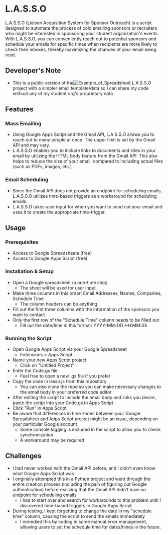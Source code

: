 # L.A.S.S.O

L.A.S.S.O (Liaison Acquisition System for Sponsor Outreach) is a script designed to automate the process of cold emailing sponsors or recruiters who might be interested in sponsoring your student organization's events. With L.A.S.S.O, you can conveniently reach out to potential sponsors and schedule your emails for specific times when recipients are more likely to check their inboxes, thereby maximizing the chances of your email being read.

## Developer's Note
- This is a public version of the![Example_of_Spreadsheet](https://github.com/ayfatoye/L.A.S.S.O/assets/140027391/066daf70-f684-40b7-9e0d-3a40dff009cf)
 L.A.S.S.O project with a simpler email template/data so I can share my code without any of my student org's proprietary data

## Features

### Mass Emailing
- Using Google Apps Script and the Gmail API, L.A.S.S.O allows you to reach out to many people at once. The upper limit is set by the Gmail API and may vary.
- L.A.S.S.O enables you to include links to documents and sites in your email by utilizing the HTML body feature from the Gmail API. This also helps to reduce the size of your email, compared to including actual files (such as PDFs, images, etc.)

### Email Scheduling
- Since the Gmail API does not provide an endpoint for scheduling emails, L.A.S.S.O utilizes time-based triggers as a workaround for scheduling emails.
- L.A.S.S.O takes user input for when you want to send out your email and uses it to create the appropriate time-trigger.

## Usage

### Prerequisites
- Access to Google Spreadsheets (free)
- Access to Google Apps Script (free)

### Installation & Setup
- Open a Google spreadsheet (a one-time step)
  - The sheet will be used for user input
- Make three columns in this order: Email Addresses, Names, Companies, Schedule Time
  - The column headers can be anything
- Fill out the first three columns with the information of the sponsors you want to contact
- Only the first row of the "Schedule Time" column needs to be filled out
  - Fill out the date/time in this format: YYYY-MM-DD HH:MM:SS

### Running the Script
- Open Google Apps Script via your Google Spreadsheet
  - Extensions > Apps Script
- Name your new Apps Script project
  - Click on "Untitled Project"
- Enter the Code.gs file
  - Feel free to open a new .gs file if you prefer
- Copy the code in lasso.js from this repository
  - You can also clone the repo so you can make necessary changes to the email body in your preferred code editor
- After editing the script to include the email body and links you desire, paste the script into your Code.gs in Apps Script
- Click "Run" in Apps Script
- Be aware that differences in time zones between your Google Spreadsheet and Apps Script project might be an issue, depending on your particular Google account
  - Some console logging is included in the script to allow you to check synchronization
  - A workaround may be required

## Challenges
- I had never worked with the Gmail API before, and I didn't even know what Google Apps Script was
- I originally attempted this in a Python project and went through the entire creation process (including the pain of figuring out Google authentication) before realizing that the Gmail API didn't have an endpoint for scheduling emails
  - I had to start over and search for workarounds to this problem until I discovered time-based triggers in Google Apps Script
- During testing, I kept forgetting to change the date in my "schedule time" column, causing the script to send the emails immediately
  - I remedied this by coding in some manual error management, allowing users to set the schedule time for dates/times in the future.
